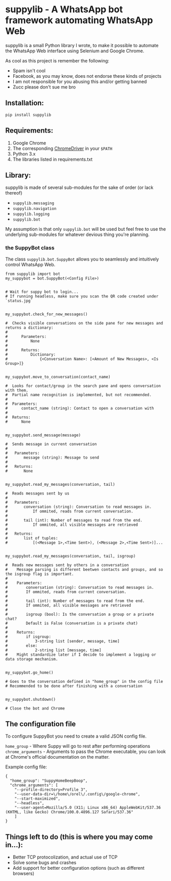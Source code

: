# suppylib - A WhatsApp bot framework automating WhatsApp Web

suppylib is a small Python library I wrote, to make it possible to automate 
the WhatsApp Web interface using Selenium and Google Chrome.

As cool as this project is remember the following:
* Spam isn't cool
* Facebook, as you may know, does not endorse these kinds of projects
* I am not responsible for you abusing this and/or getting banned
* Zucc please don't sue me bro

## Installation:
```
pip install suppylib
```

## Requirements:
1. Google Chrome
2. The corresponding [ChromeDriver](https://chromedriver.chromium.org/downloads)
   in your `$PATH`
3. Python 3.x
4. The libraries listed in requirements.txt

## Library:
suppylib is made of several sub-modules for the sake of order (or lack thereof)
* `suppylib.messaging`
* `suppylib.navigation`
* `suppylib.logging`
* `suppylib.bot`

My assumption is that only `suppylib.bot` will be used but feel free to use the
underlying sub-modules for whatever devious thing you're planning.

### the SuppyBot class  
The class `suppylib.bot.SuppyBot` allows you to seamlessly and intuitively control
WhatsApp Web.

```
from suppylib import bot
my_suppybot = bot.SuppyBot(<Config File>)


# Wait for suppy bot to login...
# If running headless, make sure you scan the QR code created under `status.jpg`


my_suppybot.check_for_new_messages()

#  Checks visible conversations on the side pane for new messages and returns a dictionary:
#
#      Parameters:
#          None
#
#      Returns:
#          Dictionary:
#              {<Conversation Name>: [<Amount of New Messages>, <Is Group>]}


my_suppybot.move_to_conversation(contact_name)

#  Looks for contact/group in the search pane and opens conversation with them.
#  Partial name recognition is implemented, but not recommended.
#
#  Parameters:
#      contact_name (string): Contact to open a conversation with
#
#  Returns:
#      None


my_suppybot.send_message(message)

#  Sends message in current conversation
#
#   Parameters:
#       message (string): Message to send
#
#   Returns:
#       None


my_suppybot.read_my_messages(conversation, tail)

#  Reads messages sent by us
#
#   Parameters:
#       conversation (string): Conversation to read messages in.
#           If ommited, reads from current conversation.
#
#       tail (int): Number of messages to read from the end.
#           If ommited, all visible messages are retrieved
#
#   Returns:
#       list of tuples:
#           [(<Message 1>,<Time Sent>), (<Message 2>,<Time Sent>)]...


my_suppybot.read_my_messages(conversation, tail, isgroup)

#  Reads new messages sent by others in a conversation
#    Message parsing is different beetwen contacts and groups, and so the isgroup flag is important.
#
#    Parameters:
#        conversation (string): Conversation to read messages in.
#        If ommited, reads from current conversation.
#
#        tail (int): Number of messages to read from the end.
#        If ommited, all visible messages are retrieved
#
#        isgroup (bool): Is the conversation a group or a private chat?
#        Default is False (conversation is a private chat)
#
#    Returns:
#        if isgroup:
#            3-string list [sender, message, time]
#        else:
#            2-string list [message, time]
#    Might standardize later if I decide to implement a logging or data storage mechanism.


my_suppybot.go_home()

# Goes to the conversation defined in "home_group" in the config file
# Recommended to be done after finishing with a conversation


my_suppybot.shutdown()

# Close the bot and Chrome

```



## The configuration file
To configure SuppyBot you need to create a valid JSON config file.

`home_group` - Where Suppy will go to rest after performing operations  
`chrome_arguments` - Arguments to pass the Chrome executable, you can look at
Chrome's official documentation on the matter.

Example config file:
```
{
  "home_group": "SuppyHomeBeepBoop",
  "chrome_arguments": [
    "--profile-directory=Profile 3",
    "--user-data-dir=\/home\/orel\/.config\/google-chrome",
    "--start-maximized",
    "--headless",
    "--user-agent=Mozilla/5.0 (X11; Linux x86_64) AppleWebKit/537.36 (KHTML, like Gecko) Chrome/100.0.4896.127 Safari/537.36"
    ]
}
```

## Things left to do (this is where you may come in...):
* Better TCP protocolization, and actual use of TCP
* Solve some bugs and crashes
* Add support for better configuration options (such as different browsers)
